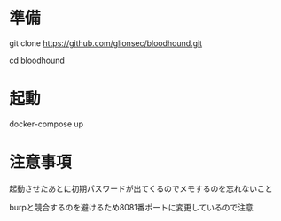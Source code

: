 # 準備

git clone https://github.com/glionsec/bloodhound.git

cd bloodhound

# 起動

docker-compose up

# 注意事項

起動させたあとに初期パスワードが出てくるのでメモするのを忘れないこと

burpと競合するのを避けるため8081番ポートに変更しているので注意
